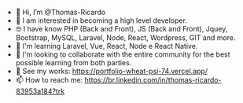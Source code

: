 - 👋 Hi, I’m @Thomas-Ricardo
- 👀 I am interested in becoming a high level developer.
- :nerd_face: I have know PHP (Back and Front), JS (Back and Front), Jquey, Bootstrap, MySQL, Laravel, Node, React, Wordpress, GIT and more.
- 🌱 I'm learning Laravel, Vue, React, Node e React Native.
- 💞️ I'm looking to collaborate with the entire community for the best possible learning from both parties.
- 💼 See my works: https://portfolio-wheat-psi-74.vercel.app/
- 📫 How to reach me: https://br.linkedin.com/in/thomas-ricardo-83953a184?trk

<!---
Thomasrik/Thomasrik is a ✨ special ✨ repository because its `README.md` (this file) appears on your GitHub profile.
You can click the Preview link to take a look at your changes.
--->
